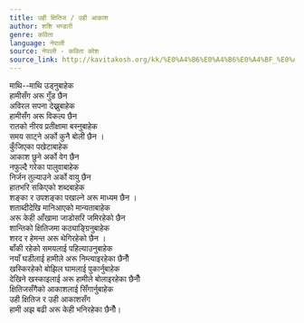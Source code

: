 ```yaml
---
title: उही क्षितिज / उही आकाश
author: शशि भण्डारी
genre: कविता
language: नेपाली
source: नेपाली - कविता कोश
source_link: http://kavitakosh.org/kk/%E0%A4%B6%E0%A4%B6%E0%A4%BF_%E0%A4%AD%E0%A4%A3%E0%A5%8D%E0%A4%A1%E0%A4%BE%E0%A4%B0%E0%A5%80
---
```


माथि--माथि उड्नुबाहेक  
हामीसँग अरू गुँड छैन  
अविरल सपना देख्नुबाहेक  
हामीसँग अरू विकल्प छैन  
रातको नीरव प्रतीक्षामा बस्नुबाहेक  
समय साट्ने अर्को कुनै बोली छैन ।  
कुँजिएका पखेटाबाहेक  
आकाश छुने अर्को वेग छैन  
नफुल्दै गरेका पालुवाबाहेक  
निर्जन तुल्याउने अर्को वायु छैन  
हातभरि सकिएको शब्दबाहेक  
शङ्का र उपशङ्का पखाल्ने अरू माध्यम छैन ।  
शताब्दीदेखि मानिआएको मान्यताबाहेक  
अरू केही आँखामा जाडोसरि जमिरहेको छैन  
शान्तिको क्षितिजमा कठ्याङ्ग्रिनुबाहेक  
शरद र हेमन्त अरू थेगिरहेको छैन ।  
बाँकी रहेको समयलाई पहिल्याउनुबाहेक  
नयाँ घडीलाई हामीले अरू निम्त्याइरहेका छैनौँ  
खस्किरहेको बोझिल घामलाई पुकार्नुबाहेक  
देखिने खस्काइलाई अरू हामीले बोलाइरहेका छैनौँ  
क्षितिजसँगैको आकाशलाई सिँगार्नुबाहेक  
उही क्षितिज र उही आकाशसँग  
हामी अझ बढी अरू केही भनिरहेका छैनौँ।
